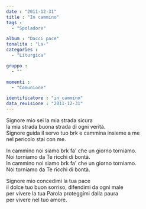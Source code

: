 ```yaml
---
date : "2011-12-31"
title : "In cammino"
tags : 
  - "Spoladore"

album : "Dacci pace"
tonalita : "La-"
categories : 
  - "Liturgica"

gruppo : 
  - ""

momenti : 
  - "Comunione"

identificatore : "in_cammino"
data_revisione : "2011-12-31"
---
```

  
  
  
Signore mio sei la mia strada sicura  
la mia strada buona strada di ogni verità.    
Signore guida il servo  tuo brk e cammina insieme a me  
nel pericolo stai con me.    
  
  
  
In cammino noi siamo brk fa' che un giorno torniamo.  
Noi torniamo da Te ricchi di bontà.    
In cammino noi siamo brk fa' che un giorno torniamo.  
Noi torniamo da Te ricchi di bontà.    
  
  
  
  
Signore mio concedimi la tua pace  
il dolce tuo buon sorriso, difendimi da ogni male  
per vivere la tua Parola proteggimi dalla paura  
per vivere nel tuo amore.  
  
  
  
